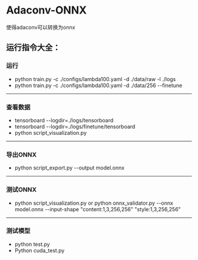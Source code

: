 # Adaconv-ONNX
使得adaconv可以转换为onnx
## <p>运行指令大全：</p>
### <p>运行</p>
- python train.py -c ./configs/lambda100.yaml -d ./data/raw -l ./logs</br>
- python train.py -c ./configs/lambda100.yaml -d ./data/256 --finetune</br>
---
### <p>查看数据</p>
- tensorboard --logdir=./logs/tensorboard</br>
- tensorboard --logdir=./logs/finetune/tensorboard</br>
- python script_visualization.py</br>
---
### <p>导出ONNX</p>
- python script_export.py --output model.onnx</br>
---
### <p>测试ONNX</p>
- python script_visualization.py  or  python onnx_validator.py --onnx model.onnx --input-shape "content:1,3,256,256" "style:1,3,256,256"</br>
---
### <p>测试模型</p>
- python test.py</br>
- Python cuda_test.py</br>
